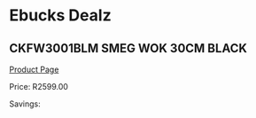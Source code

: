 
# Ebucks Dealz
## CKFW3001BLM SMEG WOK 30CM BLACK
[Product Page](https://www.ebucks.com/web/shop/productSelected.do?prodId=1170697878&catId=704983235)

Price: R2599.00

Savings: 


	
